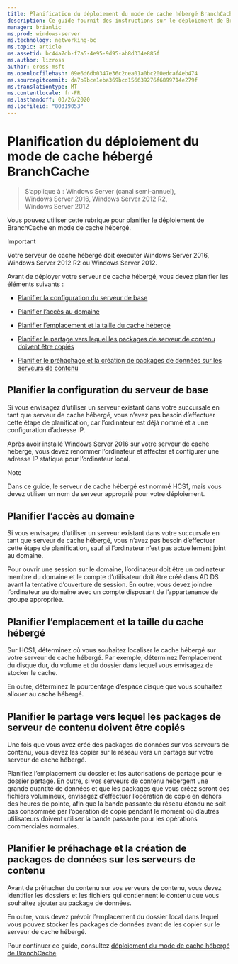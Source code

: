 ```yaml
---
title: Planification du déploiement du mode de cache hébergé BranchCache
description: Ce guide fournit des instructions sur le déploiement de BranchCache en mode de cache hébergé sur les ordinateurs exécutant Windows Server 2016 et Windows 10
manager: brianlic
ms.prod: windows-server
ms.technology: networking-bc
ms.topic: article
ms.assetid: bc44a7db-f7a5-4e95-9d95-ab8d334e885f
ms.author: lizross
author: eross-msft
ms.openlocfilehash: 09e6d6db0347e36c2cea01a0bc200edcaf4eb474
ms.sourcegitcommit: da7b9bce1eba369bcd156639276f6899714e279f
ms.translationtype: MT
ms.contentlocale: fr-FR
ms.lasthandoff: 03/26/2020
ms.locfileid: "80319053"
---
```

# <a name="branchcache-hosted-cache-mode-deployment-planning"></a>Planification du déploiement du mode de cache hébergé BranchCache

>S’applique à : Windows Server (canal semi-annuel), Windows Server 2016, Windows Server 2012 R2, Windows Server 2012

Vous pouvez utiliser cette rubrique pour planifier le déploiement de BranchCache en mode de cache hébergé.

>[!IMPORTANT]
>Votre serveur de cache hébergé doit exécuter Windows Server 2016, Windows Server 2012 R2 ou Windows Server 2012.

Avant de déployer votre serveur de cache hébergé, vous devez planifier les éléments suivants :

- [Planifier la configuration du serveur de base](#bkmk_basic)

- [Planifier l’accès au domaine](#bkmk_domain)

- [Planifier l’emplacement et la taille du cache hébergé](#bkmk_cachelocation)

- [Planifier le partage vers lequel les packages de serveur de contenu doivent être copiés](#bkmk_package)

- [Planifier le préhachage et la création de packages de données sur les serveurs de contenu](#bkmk_prehash)

## <a name="plan-basic-server-configuration"></a><a name="bkmk_basic"></a>Planifier la configuration du serveur de base
  
Si vous envisagez d’utiliser un serveur existant dans votre succursale en tant que serveur de cache hébergé, vous n’avez pas besoin d’effectuer cette étape de planification, car l’ordinateur est déjà nommé et a une configuration d’adresse IP.

Après avoir installé Windows Server 2016 sur votre serveur de cache hébergé, vous devez renommer l’ordinateur et affecter et configurer une adresse IP statique pour l’ordinateur local.

>[!NOTE]
>Dans ce guide, le serveur de cache hébergé est nommé HCS1, mais vous devez utiliser un nom de serveur approprié pour votre déploiement.

## <a name="plan-domain-access"></a><a name="bkmk_domain"></a>Planifier l’accès au domaine

Si vous envisagez d’utiliser un serveur existant dans votre succursale en tant que serveur de cache hébergé, vous n’avez pas besoin d’effectuer cette étape de planification, sauf si l’ordinateur n’est pas actuellement joint au domaine.
  
Pour ouvrir une session sur le domaine, l’ordinateur doit être un ordinateur membre du domaine et le compte d’utilisateur doit être créé dans AD DS avant la tentative d’ouverture de session. En outre, vous devez joindre l’ordinateur au domaine avec un compte disposant de l’appartenance de groupe appropriée.

## <a name="plan-the-location-and-size-of-the-hosted-cache"></a><a name="bkmk_cachelocation"></a>Planifier l’emplacement et la taille du cache hébergé

Sur HCS1, déterminez où vous souhaitez localiser le cache hébergé sur votre serveur de cache hébergé. Par exemple, déterminez l’emplacement du disque dur, du volume et du dossier dans lequel vous envisagez de stocker le cache.

En outre, déterminez le pourcentage d’espace disque que vous souhaitez allouer au cache hébergé.

## <a name="plan-the-share-to-which-the-content-server-packages-are-to-be-copied"></a><a name="bkmk_package"></a>Planifier le partage vers lequel les packages de serveur de contenu doivent être copiés

Une fois que vous avez créé des packages de données sur vos serveurs de contenu, vous devez les copier sur le réseau vers un partage sur votre serveur de cache hébergé.

Planifiez l’emplacement du dossier et les autorisations de partage pour le dossier partagé. En outre, si vos serveurs de contenu hébergent une grande quantité de données et que les packages que vous créez seront des fichiers volumineux, envisagez d’effectuer l’opération de copie en dehors des heures de pointe, afin que la bande passante du réseau étendu ne soit pas consommée par l’opération de copie pendant le moment où d’autres utilisateurs doivent utiliser la bande passante pour les opérations commerciales normales.

## <a name="plan-prehashing-and-data-package-creation-on-content-servers"></a><a name="bkmk_prehash"></a>Planifier le préhachage et la création de packages de données sur les serveurs de contenu

Avant de préhacher du contenu sur vos serveurs de contenu, vous devez identifier les dossiers et les fichiers qui contiennent le contenu que vous souhaitez ajouter au package de données. 

En outre, vous devez prévoir l’emplacement du dossier local dans lequel vous pouvez stocker les packages de données avant de les copier sur le serveur de cache hébergé.

Pour continuer ce guide, consultez [déploiement du mode de cache hébergé de BranchCache](4-Bc-Hcm-Deployment.md).

